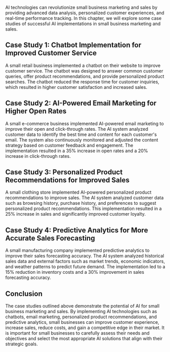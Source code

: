 

AI technologies can revolutionize small business marketing and sales by providing advanced data analysis, personalized customer experiences, and real-time performance tracking. In this chapter, we will explore some case studies of successful AI implementations in small business marketing and sales.

Case Study 1: Chatbot Implementation for Improved Customer Service
------------------------------------------------------------------

A small retail business implemented a chatbot on their website to improve customer service. The chatbot was designed to answer common customer queries, offer product recommendations, and provide personalized product searches. The chatbot reduced the response time for customer inquiries, which resulted in higher customer satisfaction and increased sales.

Case Study 2: AI-Powered Email Marketing for Higher Open Rates
--------------------------------------------------------------

A small e-commerce business implemented AI-powered email marketing to improve their open and click-through rates. The AI system analyzed customer data to identify the best time and content for each customer's email. The system also continuously monitored and adjusted the content strategy based on customer feedback and engagement. The implementation resulted in a 35% increase in open rates and a 20% increase in click-through rates.

Case Study 3: Personalized Product Recommendations for Improved Sales
---------------------------------------------------------------------

A small clothing store implemented AI-powered personalized product recommendations to improve sales. The AI system analyzed customer data such as browsing history, purchase history, and preferences to suggest personalized product recommendations. This implementation resulted in a 25% increase in sales and significantly improved customer loyalty.

Case Study 4: Predictive Analytics for More Accurate Sales Forecasting
----------------------------------------------------------------------

A small manufacturing company implemented predictive analytics to improve their sales forecasting accuracy. The AI system analyzed historical sales data and external factors such as market trends, economic indicators, and weather patterns to predict future demand. The implementation led to a 15% reduction in inventory costs and a 30% improvement in sales forecasting accuracy.

Conclusion
----------

The case studies outlined above demonstrate the potential of AI for small business marketing and sales. By implementing AI technologies such as chatbots, email marketing, personalized product recommendations, and predictive analytics, small businesses can improve customer experience, increase sales, reduce costs, and gain a competitive edge in their market. It is important for small businesses to carefully assess their needs and objectives and select the most appropriate AI solutions that align with their strategic goals.
